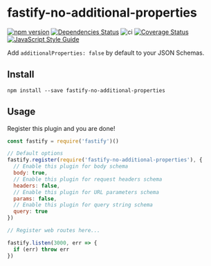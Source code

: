 # fastify-no-additional-properties

[![npm version](https://badge.fury.io/js/fastify-no-additional-properties.svg)](https://badge.fury.io/js/fastify-no-additional-properties)
[![Dependencies Status](https://david-dm.org/greguz/fastify-no-additional-properties.svg)](https://david-dm.org/greguz/fastify-no-additional-properties.svg)
![ci](https://github.com/greguz/fastify-no-additional-properties/workflows/ci/badge.svg)
[![Coverage Status](https://coveralls.io/repos/github/greguz/fastify-no-additional-properties/badge.svg?branch=master)](https://coveralls.io/github/greguz/fastify-no-additional-properties?branch=master)
[![JavaScript Style Guide](https://img.shields.io/badge/code_style-standard-brightgreen.svg)](https://standardjs.com)

Add `additionalProperties: false` by default to your JSON Schemas.

## Install

```
npm install --save fastify-no-additional-properties
```

## Usage

Register this plugin and you are done!

```javascript
const fastify = require('fastify')()

// Default options
fastify.register(require('fastify-no-additional-properties'), {
  // Enable this plugin for body schema
  body: true,
  // Enable this plugin for request headers schema
  headers: false,
  // Enable this plugin for URL parameters schema
  params: false,
  // Enable this plugin for query string schema
  query: true
})

// Register web routes here...

fastify.listen(3000, err => {
  if (err) throw err
})
```
